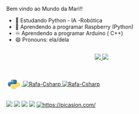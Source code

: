 Bem vindo ao Mundo da Mari!!

- 🌱 Estudando Python - IA -Robótica
- 🍒 Aprendendo a programar Raspberry (Python)
- ♾ Aprendendo a programar Arduino ( C++)
- 😄 Pronouns: ela/dela
##

<div align="center"> <a href="https://github.com/mamarianaoliveira"> 
<img height="150em" src="https://github-readme-stats.vercel.app/api?username=mamarianaoliveira&show_icons=true&theme=dracula&include_all_commits=true&count_private=true"/>  
<img height="150em" src="https://github-readme-stats.vercel.app/api/top-langs/?username=mamarianaoliveira&layout=compact&langs_count=7&theme=dracula"/>
</div>
 
  ##
  
  <div style="display: inline_block"><br>
    <img align="center" alt="Rafa-Python" height="30" width="40" src="https://raw.githubusercontent.com/devicons/devicon/master/icons/python/python-original.svg">
  <img align="center" alt="Rafa-Csharp" height="30" width="40" src="https://icongr.am/devicon/cplusplus-original.svg?size=128&color=currentColor">
    <img align="center" alt="Rafa-Csharp" height="30" width="40" src= "https://icongr.am/devicon/visualstudio-plain.svg?size=128&color=currentColor">
   
   
   </div>
  
  
  ##
  
<div>

  <a href="https://instagram.com/mamariana_cristina" target="_blank"><img src="https://img.shields.io/badge/-Instagram-%23E4405F?style=for-the-badge&logo=instagram&logoColor=white" target="_blank"></a>
 	 <a href="https://discord.gg/3D6vXQxE" target="_blank"><img src="https://img.shields.io/badge/Discord-7289DA?style=for-the-badge&logo=discord&logoColor=white" target="_blank"></a> 
  <a href = "mailto:mari.unicap27@gmail.com"><img src="https://img.shields.io/badge/-Gmail-%23333?style=for-the-badge&logo=gmail&logoColor=white" target="_blank"></a>
  <a href="https://www.linkedin.com/in/mariana-oliveira-b84a49211" target="_blank"><img src="https://img.shields.io/badge/-LinkedIn-%230077B5?style=for-the-badge&logo=linkedin&logoColor=white" target="_blank"></a>    <a href="https://picasion.com/"><img src="https://i.picasion.com/pic91/f1dd9d0c5e39f732d1a0dd85d5802151.gif" width="150" height="150" border="0" alt="https://picasion.com/" />
  
 
 
</div>

